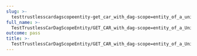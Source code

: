 ```yaml
---
slug: >-
  testtrustlesscardagscopeentity-get_car_with_dag-scope=entity_of_a_unixfs_file_(accept_header)-body
full_name: >-
  TestTrustlessCarDagScopeEntity/GET_CAR_with_dag-scope=entity_of_a_UnixFS_file_(Accept_Header)/Body
outcome: pass
title: >-
  TestTrustlessCarDagScopeEntity/GET_CAR_with_dag-scope=entity_of_a_UnixFS_file_(Accept_Header)/Body
---
```



